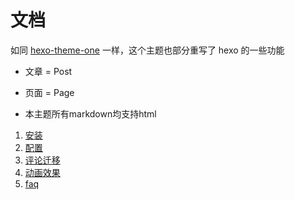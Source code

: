 # 文档

如同 [hexo-theme-one](https://github.com/EYHN/hexo-theme-one/blob/master/docs/README.md) 一样，这个主题也部分重写了 hexo 的一些功能

- 文章 = Post

- 页面 = Page

- 本主题所有markdown均支持html

1. [安装](./setup.md)
2. [配置](./setting.md)
3. [评论迁移](./migrate_comments.md)
4. [动画效果](./animated.md)
5. [faq](./faq.md)
